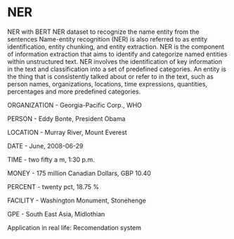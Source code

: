 # NER
NER with BERT
NER dataset to recognize the name entity from the sentences
Name-entity recognition (NER) is also referred to as entity identification, entity chunking, and entity extraction. NER is the component of information extraction that aims to identify and categorize named entities within unstructured text. NER involves the identification of key information in the text and classification into a set of predefined categories. An entity is the thing that is consistently talked about or refer to in the text, such as person names, organizations, locations, time expressions, quantities, percentages and more predefined categories.

ORGANIZATION - Georgia-Pacific Corp., WHO

PERSON - Eddy Bonte, President Obama

LOCATION - Murray River, Mount Everest

DATE - June, 2008-06-29

TIME - two fifty a m, 1:30 p.m.

MONEY - 175 million Canadian Dollars, GBP 10.40

PERCENT - twenty pct, 18.75 %

FACILITY - Washington Monument, Stonehenge

GPE - South East Asia, Midlothian

Application in real life: Recomendation system
